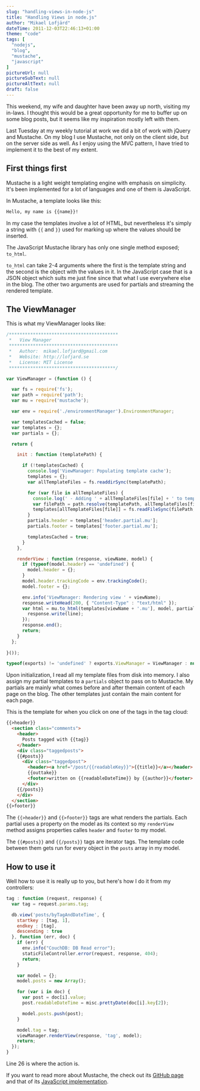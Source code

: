 ```yaml
---
slug: "handling-views-in-node-js"
title: "Handling Views in node.js"
author: "Mikael Lofjärd"
dateTime: 2011-12-03T22:46:13+01:00
theme: "code"
tags: [
  "nodejs",
  "blog",
  "mustache",
  "javascript"
]
pictureUrl: null
pictureSubText: null
pictureAltText: null
draft: false
---
```

This weekend, my wife and daughter have been away up north, visiting my in-laws. I thought this would be a great opportunity for me to buffer up on some blog posts, but it seems like my inspiration mostly left with them.

Last Tuesday at my weekly tutorial at work we did a bit of work with jQuery and Mustache. On my blog I use Mustache, not only on the client side, but on the server side as well. As I enjoy using the MVC pattern, I have tried to implement it to the best of my extent.

## First things first

Mustache is a light weight templating engine with emphasis  on simplicity. It's been implemented for a lot of languages and one of them is JavaScript.

In Mustache, a template looks like this:

````html
Hello, my name is {{name}}!
````

In my case the templates involve a lot of HTML, but nevertheless it's simply a string with `{{` and `}}` used for marking up where the values should be inserted.

The JavaScript Mustache library has only one single method exposed; `to_html`.

`to_html` can take 2-4 arguments where the first is the template string and the second is the object with the values in it. In the JavaScript case that is a JSON object which suits me just fine since that what I use everywhere else in the blog. The other two arguments are used for partials and streaming the rendered template.

## The ViewManager

This is what my ViewManager looks like:

````js
/*****************************************
 *   View Manager
 *****************************************
 *   Author:  mikael.lofjard@gmail.com
 *   Website: http://lofjard.se
 *   License: MIT License
 ****************************************/

var ViewManager = (function () {

  var fs = require('fs');
  var path = require('path');
  var mu = require('mustache');

  var env = require('./environmentManager').EnvironmentManager;

  var templatesCached = false;
  var templates = {};
  var partials = {};

  return {

    init : function (templatePath) {

      if (!templatesCached) {
        console.log('ViewManager: Populating template cache');
        templates = {};
        var allTemplateFiles = fs.readdirSync(templatePath);

        for (var file in allTemplateFiles) {
          console.log(' - Adding ' + allTemplateFiles[file] + ' to template store');
          var filePath = path.resolve(templatePath, allTemplateFiles[file]);
          templates[allTemplateFiles[file]] = fs.readFileSync(filePath, 'utf-8');
        }
        partials.header = templates['header.partial.mu'];
        partials.footer = templates['footer.partial.mu'];

        templatesCached = true;
      }
    },

    renderView : function (response, viewName, model) {
      if (typeof(model.header) == 'undefined') {
        model.header = {};
      }
      model.header.trackingCode = env.trackingCode();
      model.footer = {};

      env.info('ViewManager: Rendering view ' + viewName);
      response.writeHead(200, { "Content-Type" : "text/html" });
      var html = mu.to_html(templates[viewName + '.mu'], model, partials, function (line) {
        response.write(line);
      });
      response.end();
      return;
    }
  };
    
}());

typeof(exports) != 'undefined' ? exports.ViewManager = ViewManager : null;
````

Upon initialization, I read all my template files from disk into memory. I also assign my partial templates to a <code>partials</code> object to pass on to Mustache. My partials are mainly what comes before and after themain content of each page on the blog. The other templates just contain the main content for each page.

This is the template for when you click on one of the tags in the tag cloud:

````html
{{>header}}
  <section class="comments">
    <header>
      Posts tagged with {{tag}}
    </header>
    <div class="taggedposts">
    {{#posts}}
      <div class="taggedpost">
        <header><a href="/post/{{readableKey}}">{{title}}</a></header>
        {{outtake}}
        <footer>written on {{readableDateTime}} by {{author}}</footer>
      </div>
    {{/posts}}
    </div>
  </section>
{{>footer}}
````

The `{{>header}}` and `{{>footer}}` tags are what renders the partials. Each partial uses a property on the model as its context so my `renderView` method assigns properties calles `header` and `footer` to my model.

The `{{#posts}}` and `{{/posts}}` tags are iterator tags. The template code between them gets run for every object in the `posts` array in my model.

## How to use it

Well how to use it is really up to you, but here's how I do it from my controllers:

````js
tag : function (request, response) {
  var tag = request.params.tag;

  db.view('posts/byTagAndDateTime', {
    startkey : [tag, 1],
    endkey : [tag],
    descending : true
  }, function (err, doc) {
    if (err) {
      env.info("CouchDB: DB Read error");
      staticFileController.error(request, response, 404);
      return;
    }

    var model = {};
    model.posts = new Array();

    for (var i in doc) {
      var post = doc[i].value;
      post.readableDateTime = misc.prettyDate(doc[i].key[2]);

      model.posts.push(post);
    }

    model.tag = tag;
    viewManager.renderView(response, 'tag', model);
    return;
  });
}
````

Line 26 is where the action is.

If you want to read more about Mustache, the check out its [GitHub page](http://mustache.github.com/) and that of its [JavaScript implementation](https://github.com/janl/mustache.js).
